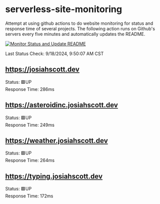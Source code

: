 # serverless-site-monitoring
Attempt at using github actions to do website monitoring for status and response time of several projects. The following action runs on Github's servers every five minutes and automatically updates the README.  

[![Monitor Status and Update README](https://github.com/JosiahSco/serverless-site-monitoring/actions/workflows/monitor.yaml/badge.svg)](https://github.com/JosiahSco/serverless-site-monitoring/actions/workflows/monitor.yaml)

Last Status Check: 9/18/2024, 9:50:07 AM CST

## https://josiahscott.dev
Status: 🟩UP  
Response Time: 286ms

## https://asteroidinc.josiahscott.dev
Status: 🟩UP  
Response Time: 249ms

## https://weather.josiahscott.dev
Status: 🟩UP  
Response Time: 264ms

## https://typing.josiahscott.dev
Status: 🟩UP  
Response Time: 172ms

